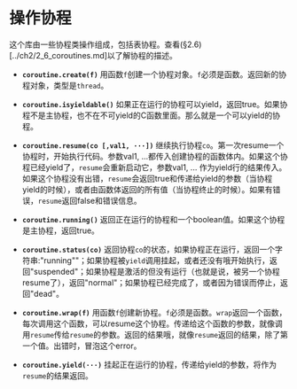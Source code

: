 操作协程
======

这个库由一些协程类操作组成，包括表协程。查看(§2.6)[../ch2/2_6_coroutines.md]以了解协程的描述。

- **`coroutine.create(f)`**
用函数`f`创建一个协程对象。`f`必须是函数。返回新的协程对象，类型是`thread`。

- **`coroutine.isyieldable()`**
如果正在运行的协程可以yield，返回true。如果协程不是主协程，也不在不可yield的C函数里面。那么就是一个可以yield的协程。

- **`coroutine.resume(co [,val1, ···])`**
继续执行协程`co`。第一次resume一个协程时，开始执行代码。参数val1, ...都传入创建协程的函数体内。如果这个协程已经yield了，`resume`会重新启动它，参数val1, ... 作为yield行的结果传入。如果这个协程没有出错，`resume`会返回true和传递给yield的参数（当协程yield的时候），或者由函数体返回的所有值（当协程终止的时候）。如果有错误，`resume`返回false和错误信息。

- **`coroutine.running()`**
返回正在运行的协程和一个boolean值。如果这个协程是主协程，返回true。

- **`coroutine.status(co)`**
返回协程`co`的状态，如果协程正在运行，返回一个字符串:"running""；如果协程被`yield`调用挂起，或者还没有哦开始执行，返回"suspended"；如果协程是激活的但没有运行（也就是说，被另一个协程resume了），返回"normal"；如果协程已经完成了，或者因为错误而停止，返回"dead"。

- **`coroutine.wrap(f)`**
用函数`f`创建新协程。`f`必须是函数。`wrap`返回一个函数，每次调用这个函数，可以resume这个协程。传递给这个函数的参数，就像调用`resume`传给`resume`的参数。返回的结果哦，就像`resume`返回的结果，除了第一个值。出错时，冒泡这个error。

- **`coroutine.yield(···)`**
挂起正在运行的协程，传递给yield的参数，将作为`resume`的结果返回。
